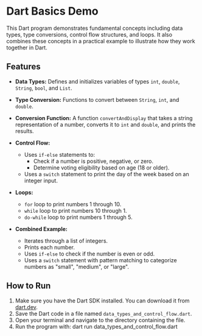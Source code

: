 # Dart Basics Demo

This Dart program demonstrates fundamental concepts including data types, type conversions, control flow structures, and loops. It also combines these concepts in a practical example to illustrate how they work together in Dart.

## Features

- **Data Types:** Defines and initializes variables of types `int`, `double`, `String`, `bool`, and `List`.
- **Type Conversion:** Functions to convert between `String`, `int`, and `double`.
- **Conversion Function:** A function `convertAndDisplay` that takes a string representation of a number, converts it to `int` and `double`, and prints the results.
  
- **Control Flow:**
  - Uses `if-else` statements to:
    - Check if a number is positive, negative, or zero.
    - Determine voting eligibility based on age (18 or older).
  - Uses a `switch` statement to print the day of the week based on an integer input.
    
- **Loops:**
  - `for` loop to print numbers 1 through 10.
  - `while` loop to print numbers 10 through 1.
  - `do-while` loop to print numbers 1 through 5.
    
- **Combined Example:**
  - Iterates through a list of integers.
  - Prints each number.
  - Uses `if-else` to check if the number is even or odd.
  - Uses a `switch` statement with pattern matching to categorize numbers as "small", "medium", or "large".

## How to Run

1. Make sure you have the Dart SDK installed. You can download it from [dart.dev](https://dart.dev/get-dart).
2. Save the Dart code in a file named `data_types_and_control_flow.dart`.
3. Open your terminal and navigate to the directory containing the file.
4. Run the program with:
   dart run data_types_and_control_flow.dart
